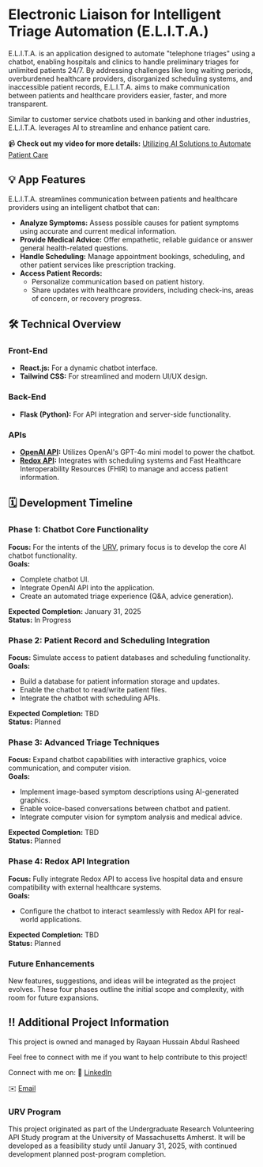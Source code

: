 # **Electronic Liaison for Intelligent Triage Automation (E.L.I.T.A.)**

E.L.I.T.A. is an application designed to automate "telephone triages" using a chatbot, enabling hospitals and clinics to handle preliminary triages for unlimited patients 24/7. By addressing challenges like long waiting periods, overburdened healthcare providers, disorganized scheduling systems, and inaccessible patient records, E.L.I.T.A. aims to make communication between patients and healthcare providers easier, faster, and more transparent.  

Similar to customer service chatbots used in banking and other industries, E.L.I.T.A. leverages AI to streamline and enhance patient care.  

📹 **Check out my video for more details:** [Utilizing AI Solutions to Automate Patient Care](https://youtu.be/KCgf3qEAM14?si=t52Of7wzgISqIDbE)

## **💡 App Features**  
E.L.I.T.A. streamlines communication between patients and healthcare providers using an intelligent chatbot that can:  

- **Analyze Symptoms:** Assess possible causes for patient symptoms using accurate and current medical information.  
- **Provide Medical Advice:** Offer empathetic, reliable guidance or answer general health-related questions.  
- **Handle Scheduling:** Manage appointment bookings, scheduling, and other patient services like prescription tracking.  
- **Access Patient Records:**  
  - Personalize communication based on patient history.  
  - Share updates with healthcare providers, including check-ins, areas of concern, or recovery progress.  

## **🛠️ Technical Overview**

### **Front-End**  
- **React.js:** For a dynamic chatbot interface.  
- **Tailwind CSS:** For streamlined and modern UI/UX design.  

### **Back-End**  
- **Flask (Python):** For API integration and server-side functionality.  

### **APIs**  
- **[OpenAI API](https://platform.openai.com/docs/overview):** Utilizes OpenAI's GPT-4o mini model to power the chatbot.  
- **[Redox API](https://redoxengine.com/):** Integrates with scheduling systems and Fast Healthcare Interoperability Resources (FHIR) to manage and access patient information.  

## **🗓️ Development Timeline**

### **Phase 1: Chatbot Core Functionality**  
**Focus:** For the intents of the [URV](#urv-program), primary focus is to develop the core AI chatbot functionality.  
**Goals:**  
- Complete chatbot UI.  
- Integrate OpenAI API into the application.  
- Create an automated triage experience (Q&A, advice generation).  

**Expected Completion:** January 31, 2025  
**Status:** In Progress  

### **Phase 2: Patient Record and Scheduling Integration**  
**Focus:** Simulate access to patient databases and scheduling functionality.  
**Goals:**  
- Build a database for patient information storage and updates.  
- Enable the chatbot to read/write patient files.  
- Integrate the chatbot with scheduling APIs.  

**Expected Completion:** TBD  
**Status:** Planned  

### **Phase 3: Advanced Triage Techniques**  
**Focus:** Expand chatbot capabilities with interactive graphics, voice communication, and computer vision.  
**Goals:**  
- Implement image-based symptom descriptions using AI-generated graphics.  
- Enable voice-based conversations between chatbot and patient.  
- Integrate computer vision for symptom analysis and medical advice.  

**Expected Completion:** TBD  
**Status:** Planned  

### **Phase 4: Redox API Integration**  
**Focus:** Fully integrate Redox API to access live hospital data and ensure compatibility with external healthcare systems.  
**Goals:**  
- Configure the chatbot to interact seamlessly with Redox API for real-world applications.  

**Expected Completion:** TBD  
**Status:** Planned  

### **Future Enhancements**  
New features, suggestions, and ideas will be integrated as the project evolves. These four phases outline the initial scope and complexity, with room for future expansions.  

## **‼️ Additional Project Information**

This project is owned and managed by Rayaan Hussain Abdul Rasheed

Feel free to connect with me if you want to help contribute to this project! 

Connect with me on:
🏢 [LinkedIn](https://www.linkedin.com/in/rhar)

✉️ [Email](rhar526@gmail.com)

### **URV Program**  
This project originated as part of the Undergraduate Research Volunteering API Study program at the University of Massachusetts Amherst. It will be developed as a feasibility study until January 31, 2025, with continued development planned post-program completion.  
